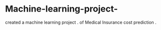# Machine-learning-project-
created a machine learning project . of Medical Insurance cost  prediction .
